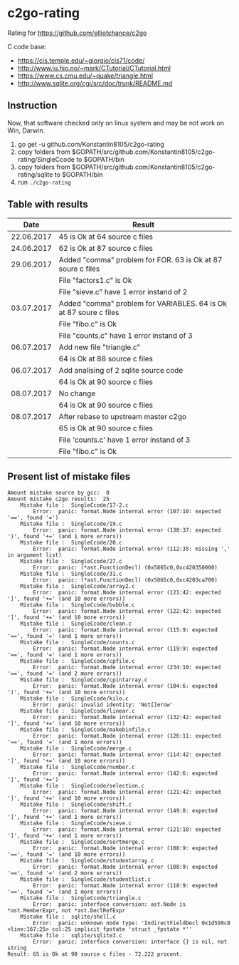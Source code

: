 # c2go-rating
Rating for https://github.com/elliotchance/c2go

C code base:
* https://cis.temple.edu/~giorgio/cis71/code/
* http://www.iu.hio.no/~mark/CTutorial/CTutorial.html
* https://www.cs.cmu.edu/~quake/triangle.html
* http://www.sqlite.org/cgi/src/doc/trunk/README.md

## Instruction

Now, that software checked only on linux system and may be not work on Win, Darwin.

1.	go get -u github.com/Konstantin8105/c2go-rating
2.	copy folders from $GOPATH/src/github.com/Konstantin8105/c2go-rating/SingleCcode to $GOPATH/bin
3.	copy folders from $GOPATH/src/github.com/Konstantin8105/c2go-rating/sqlite to $GOPATH/bin
4.	run `./c2go-rating`

## Table with results

| Date | Result |
|---|---|
| 22.06.2017 | 45 is Ok at 64 source c files |
| 24.06.2017 | 62 is Ok at 87 source c files |
| 29.06.2017 | Added "comma" problem for FOR. 63 is Ok at 87 soure c files | 
|   | File "factors1.c" is Ok |
|   | File "sieve.c" have 1 error instand of 2 |
| 03.07.2017 | Added "comma" problem for VARIABLES. 64 is Ok at 87 soure c files | 
|   | File "fibo.c" is Ok |
|   | File "counts.c" have 1 error instand of 3 |
| 06.07.2017 | Add new file "triangle.c" |
|   | 64 is Ok at 88 source c files |
| 06.07.2017 | Add analising of 2 sqlite source code |
|   | 64 is Ok at 90 source c files |
| 08.07.2017 | No change |
|   | 64 is Ok at 90 source c files |
| 08.07.2017 | After rebase to upstream master c2go |
|   | 65 is Ok at 90 source c files |
|   | File 'counts.c' have 1 error instand of 3 |
|   | File "fibo.c" is Ok |


## Present list of mistake files

```
Amount mistake source by gcc:  0
Amount mistake c2go results:  25
	Mistake file :  SingleCcode/17-2.c
		Error:  panic: format.Node internal error (107:10: expected '==', found '=')
	Mistake file :  SingleCcode/19.c
		Error:  panic: format.Node internal error (138:37: expected ')', found '+=' (and 1 more errors))
	Mistake file :  SingleCcode/20.c
		Error:  panic: format.Node internal error (112:35: missing ',' in argument list)
	Mistake file :  SingleCcode/27.c
		Error:  panic: (*ast.FunctionDecl) (0x5865c0,0xc420350000)
	Mistake file :  SingleCcode/31.c
		Error:  panic: (*ast.FunctionDecl) (0x5865c0,0xc4203ca700)
	Mistake file :  SingleCcode/array2.c
		Error:  panic: format.Node internal error (121:42: expected ']', found '+=' (and 10 more errors))
	Mistake file :  SingleCcode/bubble.c
		Error:  panic: format.Node internal error (122:42: expected ']', found '+=' (and 10 more errors))
	Mistake file :  SingleCcode/clean.c
		Error:  panic: format.Node internal error (115:9: expected '==', found '=' (and 1 more errors))
	Mistake file :  SingleCcode/counts.c
		Error:  panic: format.Node internal error (119:9: expected '==', found '=' (and 1 more errors))
	Mistake file :  SingleCcode/cpfile.c
		Error:  panic: format.Node internal error (234:10: expected '==', found '=' (and 2 more errors))
	Mistake file :  SingleCcode/cpintarray.c
		Error:  panic: format.Node internal error (104:6: expected ')', found '+=' (and 10 more errors))
	Mistake file :  SingleCcode/kilo.c
		Error:  panic: invalid identity: 'Not[]erow'
	Mistake file :  SingleCcode/linear.c
		Error:  panic: format.Node internal error (132:42: expected ']', found '+=' (and 10 more errors))
	Mistake file :  SingleCcode/makebinfile.c
		Error:  panic: format.Node internal error (126:11: expected '==', found '=' (and 1 more errors))
	Mistake file :  SingleCcode/merge.c
		Error:  panic: format.Node internal error (114:42: expected ']', found '+=' (and 10 more errors))
	Mistake file :  SingleCcode/number.c
		Error:  panic: format.Node internal error (142:6: expected ']', found '+=')
	Mistake file :  SingleCcode/selection.c
		Error:  panic: format.Node internal error (121:42: expected ']', found '+=' (and 10 more errors))
	Mistake file :  SingleCcode/shift.c
		Error:  panic: format.Node internal error (149:8: expected ']', found '+=' (and 1 more errors))
	Mistake file :  SingleCcode/sieve.c
		Error:  panic: format.Node internal error (121:18: expected ']', found '+=' (and 1 more errors))
	Mistake file :  SingleCcode/sortmerge.c
		Error:  panic: format.Node internal error (108:9: expected '==', found '=' (and 10 more errors))
	Mistake file :  SingleCcode/studentarray.c
		Error:  panic: format.Node internal error (108:9: expected '==', found '=' (and 2 more errors))
	Mistake file :  SingleCcode/studentlist.c
		Error:  panic: format.Node internal error (118:9: expected '==', found '=' (and 1 more errors))
	Mistake file :  SingleCcode/triangle.c
		Error:  panic: interface conversion: ast.Node is *ast.MemberExpr, not *ast.DeclRefExpr
	Mistake file :  sqlite/shell.c
		Error:  panic: unknown node type: 'IndirectFieldDecl 0x1d599c8 <line:167:25> col:25 implicit fpstate 'struct _fpstate *''
	Mistake file :  sqlite/sqlite3.c
		Error:  panic: interface conversion: interface {} is nil, not string
Result: 65 is Ok at 90 source c files - 72.222 procent. 
```
